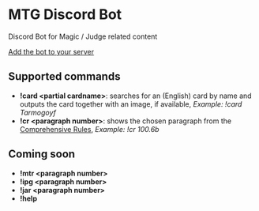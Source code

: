 # MTG Discord Bot
Discord Bot for Magic / Judge related content

[Add the bot to your server](https://discordapp.com/oauth2/authorize?client_id=240537940378386442&scope=bot)

## Supported commands

- **!card \<partial cardname\>**: searches for an (English) card by name and outputs the card together with an image, if available, *Example: !card Tarmogoyf*
- **!cr \<paragraph number\>**: shows the chosen paragraph from the [Comprehensive Rules](https://rules.wizards.com/rulebook.aspx?game=Magic&category=Game+Rules), *Example: !cr 100.6b*

## Coming soon

- **!mtr \<paragraph number\>**
- **!ipg \<paragraph number\>**
- **!jar \<paragraph number\>**
- **!help**
